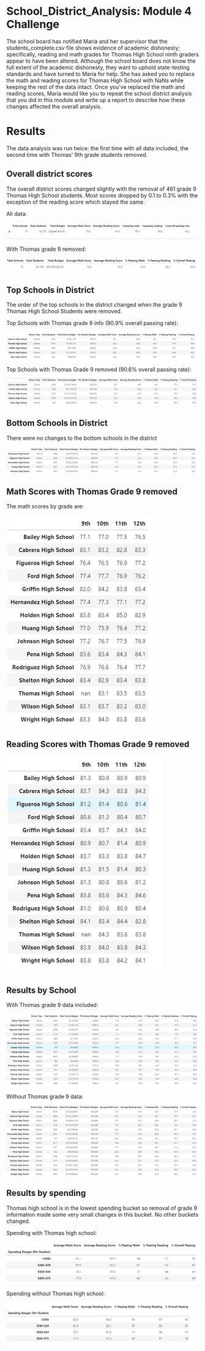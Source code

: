 # School_District_Analysis: Module 4 Challenge

The school board has notified Maria and her supervisor that the students_complete.csv file shows evidence of academic dishonesty; specifically, reading and math grades for Thomas High School ninth graders appear to have been altered. Although the school board does not know the full extent of the academic dishonesty, they want to uphold state-testing standards and have turned to Maria for help. She has asked you to replace the math and reading scores for Thomas High School with NaNs while keeping the rest of the data intact. Once you’ve replaced the math and reading scores, Maria would like you to repeat the school district analysis that you did in this module and write up a report to describe how these changes affected the overall analysis.

# Results

The data analysis was run twice: the first time with all data included, the second time with Thomas' 9th grade students removed. 

## Overall district scores

The overall district scores changed slightly with the removal of 461 grade 9 Thomas High School students.  Most scores dropped by 0.1 to 0.3% with the exception of the reading score which stayed the same.  

All data: 

![district_WT](https://github.com/JaniceBgithub/School_District_Analysis/blob/master/Resources/district_WT.png)

With Thomas grade 9 removed: 

![district_NT](https://github.com/JaniceBgithub/School_District_Analysis/blob/master/Resources/district_NT.png)

## Top Schools in District

The order of the top schools in the district changed when the grade 9 Thomas High School Students were removed. 

Top Schools with Thomas grade 9 info  (90.9% overall passing rate):

![Top_schools_WT](https://github.com/JaniceBgithub/School_District_Analysis/blob/master/Resources/top_school_WT.png)

Top Schools with Thomas Grade 9 removed (90.6% overall passing rate): 

![Top_school_NT](https://github.com/JaniceBgithub/School_District_Analysis/blob/master/Resources/top_school_NT.png)

## Bottom Schools in District

There were no changes to the bottom schools in the district

![Bottom_schools](https://github.com/JaniceBgithub/School_District_Analysis/blob/master/Resources/bottom_school_NT.png)

## Math Scores with Thomas Grade 9 removed

The math scores by grade are:

![math_grade](https://github.com/JaniceBgithub/School_District_Analysis/blob/master/Resources/math_scores_grade_NT.png)

## Reading Scores with Thomas Grade 9 removed
![reading_grade](https://github.com/JaniceBgithub/School_District_Analysis/blob/master/Resources/reading_scores_grade_NT.png)

## Results by School 

With Thomas grade 9 data included:

![School_WT](https://github.com/JaniceBgithub/School_District_Analysis/blob/master/Resources/per_school_WT.png)

Without Thomas grade 9 data: 

![School_NT](https://github.com/JaniceBgithub/School_District_Analysis/blob/master/Resources/per_school_NT.png)


## Results by spending

Thomas high school is in the lowest spending bucket so removal of grade 9 information made some very small changes in this bucket.  No other buckets changed.

Spending with Thomas high school:

![spending_WT](https://github.com/JaniceBgithub/School_District_Analysis/blob/master/Resources/spending_summary_WT.png)

Spending without Thomas high school: 

![Spending_NT](https://github.com/JaniceBgithub/School_District_Analysis/blob/master/Resources/spending_summary_NT.png)







